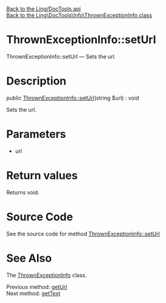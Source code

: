 [Back to the Ling/DocTools api](https://github.com/lingtalfi/DocTools/blob/master/doc/api/Ling/DocTools.md)<br>
[Back to the Ling\DocTools\Info\ThrownExceptionInfo class](https://github.com/lingtalfi/DocTools/blob/master/doc/api/Ling/DocTools/Info/ThrownExceptionInfo.md)


ThrownExceptionInfo::setUrl
================



ThrownExceptionInfo::setUrl — Sets the url.




Description
================


public [ThrownExceptionInfo::setUrl](https://github.com/lingtalfi/DocTools/blob/master/doc/api/Ling/DocTools/Info/ThrownExceptionInfo/setUrl.md)(string $url) : void




Sets the url.




Parameters
================


- url

    


Return values
================

Returns void.








Source Code
===========
See the source code for method [ThrownExceptionInfo::setUrl](/blob/master/Info/ThrownExceptionInfo.php#L109-L112)


See Also
================

The [ThrownExceptionInfo](https://github.com/lingtalfi/DocTools/blob/master/doc/api/Ling/DocTools/Info/ThrownExceptionInfo.md) class.

Previous method: [getUrl](https://github.com/lingtalfi/DocTools/blob/master/doc/api/Ling/DocTools/Info/ThrownExceptionInfo/getUrl.md)<br>Next method: [getText](https://github.com/lingtalfi/DocTools/blob/master/doc/api/Ling/DocTools/Info/ThrownExceptionInfo/getText.md)<br>

